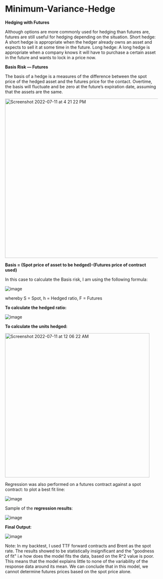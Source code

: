 # Minimum-Variance-Hedge

**Hedging with Futures**

Although options are more commonly used for hedging than futures are, futures are still useful for hedging depending on the situation.
Short hedge: A short hedge is appropriate when the hedger already owns an asset and expects to sell it at some time in the future.
Long hedge: A long hedge is appropriate when a company knows it will have to purchase a certain asset in the future and wants to lock in a price now.

**Basis Risk — Futures**

The basis of a hedge is a measures of the difference between the spot price of the hedged asset and the futures price for the contact. Overtime, the basis will fluctuate and be zero at the future’s expiration date, assuming that the assets are the same.

<img width="526" alt="Screenshot 2022-07-11 at 4 21 22 PM" src="https://user-images.githubusercontent.com/107907500/178220454-d9edc7c0-12ae-43a1-8d3e-83039de95eec.png">

**Basis = (Spot price of asset to be hedged)-(Futures price of contract used)**

In this case to calculate the Basis risk, I am using the following formula: 

![image](https://user-images.githubusercontent.com/107907500/178881304-6297149c-5690-4bbe-99bb-dcda1de9e067.png)

whereby S = Spot, h = Hedged ratio, F = Futures

**To calculate the hedged ratio:**

![image](https://user-images.githubusercontent.com/107907500/178882722-df72e6bb-8b1e-443d-8e75-482ec4c7f7b4.png)

**To calculate the units hedged:**

<img width="476" alt="Screenshot 2022-07-11 at 12 06 22 AM" src="https://user-images.githubusercontent.com/107907500/178152611-3f037d2e-33db-4eb9-b8a6-44b501097e55.png">

Regression was also performed on a futures contract against a spot contract: to plot a best fit line: 

![image](https://user-images.githubusercontent.com/107907500/178883070-4a8085af-8fb9-4489-801c-eefae8a327fc.png)

Sample of the **regression results**: 

![image](https://user-images.githubusercontent.com/107907500/178883113-7f10e2e4-1064-44ab-a3df-174a94b23aca.png)

**Final Output**:

![image](https://user-images.githubusercontent.com/107907500/178883176-93d25e1c-060b-48ff-9852-2e18c7b2f6c8.png)

Note: In my backtest, I used TTF forward contracts and Brent as the spot rate. The results showed to be statistically insignificant and the "goodness of fit" i.e how does the model fits the data, based on the R^2 value is poor. This means that the model explains little to none of the variability of the response data around its mean. We can conclude that in this model, we cannot determine futures prices based on the spot price alone. 

